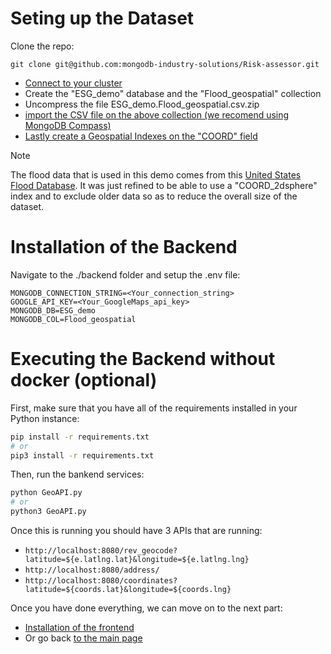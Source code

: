 # Seting up the Dataset

Clone the repo:
```
git clone git@github.com:mongodb-industry-solutions/Risk-assessor.git
```

- [Connect to your cluster](https://www.mongodb.com/docs/atlas/connect-to-database-deployment/)
- Create the "ESG_demo" database and the "Flood_geospatial" collection
- Uncompress the file ESG_demo.Flood_geospatial.csv.zip
- [import the CSV file on the above collection (we recomend using MongoDB Compass)](https://www.mongodb.com/docs/compass/current/import-export/)
- [Lastly create a Geospatial Indexes on the "COORD" field](https://www.mongodb.com/docs/languages/python/pymongo-driver/current/indexes/geospatial-index/)

> [!Note]
> The flood data that is used in this demo comes from this [United States Flood Database](https://zenodo.org/records/7545697). It was just refined to be able to use a "COORD_2dsphere" index and to exclude older data so as to reduce the overall size of the dataset.

# Installation of the Backend

Navigate to the ./backend folder and setup the .env file:
```
MONGODB_CONNECTION_STRING=<Your_connection_string>
GOOGLE_API_KEY=<Your_GoogleMaps_api_key>
MONGODB_DB=ESG_demo
MONGODB_COL=Flood_geospatial 
```

# Executing the Backend without docker (optional)

First, make sure that you have all of the requirements installed in your Python instance:

```bash
pip install -r requirements.txt
# or
pip3 install -r requirements.txt
```

Then, run the bankend services:

```bash
python GeoAPI.py
# or
python3 GeoAPI.py
```

Once this is running you should have 3 APIs that are running:
- `http://localhost:8080/rev_geocode?latitude=${e.latlng.lat}&longitude=${e.latlng.lng}`
- `http://localhost:8080/address/`
- `http://localhost:8080/coordinates?latitude=${coords.lat}&longitude=${coords.lng}`

Once you have done everything, we can move on to the next part:
- [Installation of the frontend](../frontend/)
- Or go back [to the main page](../)
